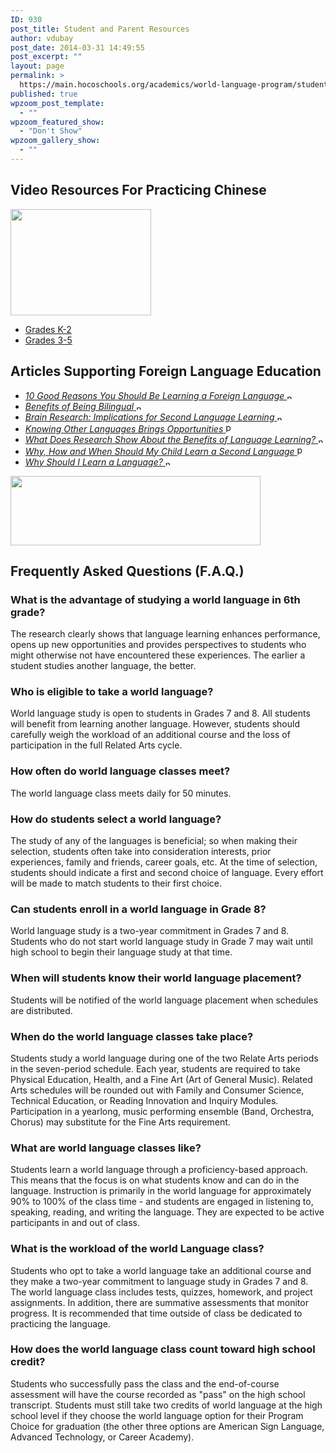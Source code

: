 ```yaml
---
ID: 930
post_title: Student and Parent Resources
author: vdubay
post_date: 2014-03-31 14:49:55
post_excerpt: ""
layout: page
permalink: >
  https://main.hocoschools.org/academics/world-language-program/student-and-parent-resources/
published: true
wpzoom_post_template:
  - ""
wpzoom_featured_show:
  - "Don't Show"
wpzoom_gallery_show:
  - ""
---
```

<h2>Video Resources For Practicing Chinese</h2>

<img class="pict" src="/f/academics/worldlanguages/images/painted.jpg" alt="" width="225" height="170" />

<ul>
  <li><a href="/academics/world-language-program/chinese-video-resources/">Grades K-2</a></li>
  <li><a href="/academics/world-language-program/chinese-video-resources/">Grades 3-5</a></li>
</ul>

<h2>Articles Supporting Foreign Language Education</h2>

<ul>
  <li><a href="http://www.vistawide.com/languages/why_languages.htm"><em>10 Good Reasons You Should Be Learning a Foreign Language </em> <img alt="new webpage" src="/f/images/new_webpage.gif" width="11" height="10" align="bottom" border="0" /></a></li>
  <li><a href="http://www.cal.org/earlylang/benefits/marcos.html" target="_blank"><em> Benefits of Being Bilingual</em> <img alt="new webpage" src="/f/images/new_webpage.gif" width="11" height="10" align="bottom" border="0" /></a></li>
  <li><a href="http://www.cal.org/resources/digest/0012brain.html" target="_blank"><em>Brain Research: Implications for Second Language Learning </em> <img alt="new webpage" src="/f/images/new_webpage.gif" width="11" height="10" align="bottom" border="0" /></a></li>
  <li><a href="/f/academics/worldlanguages/lang_brochure.pdf"><em>Knowing Other Languages Brings Opportunities</em> <img alt="pdf doc icon" src="/f/images/bullet-pdf.gif" width="16" height="16" align="bottom" border="0" /></a></li>
  <li><a href="http://www.actfl.org/i4a/pages/index.cfm?pageid=4524" target="_blank"><em>What Does Research Show About the Benefits of Language Learning?</em> <img alt="new webpage" src="/f/images/new_webpage.gif" width="11" height="10" align="bottom" border="0" /></a></li>
  <li><a href="/f/academics/worldlanguages/whyhowwhen_brochure.pdf"><em>Why, How and When Should My Child Learn a Second Language</em> <img alt="pdf doc icon" src="/f/images/bullet-pdf.gif" width="16" height="16" align="bottom" border="0" /></a></li>
  <li><a href="http://www.omniglot.com/language/why.htm" target="_blank"><em>Why Should I Learn a Language? </em> <img alt="new webpage" src="/f/images/new_webpage.gif" width="11" height="10" align="bottom" border="0" /></a></li>
</ul>

<img src="/f/academics/worldlanguages/images/child_globe.jpg" alt="" width="400" height="111" />

<h2>Frequently Asked Questions (F.A.Q.)</a></h2>

<h3>What is the advantage of studying a world language in 6th grade?</h3>
<p>The research clearly shows that language learning enhances performance, opens up new opportunities and provides perspectives to students who might otherwise not have encountered these experiences. The earlier a student studies another language, the better.</p>

<h3>Who is eligible to take a world language?</h3>
<p>World language study is open to students in Grades 7 and 8. All students will benefit from learning another language. However, students should carefully weigh the workload of an additional course and the loss of participation in the full Related Arts cycle.</p>

<h3>How often do world language classes meet?</h3>
<p>The world language class meets daily for 50 minutes.</p>

<h3>How do students select a world language?</h3>
<p>The study of any of the languages is beneficial; so when making their selection, students often take into consideration interests, prior experiences, family and friends, career goals, etc. At the time of selection, students should indicate a first and second choice of language. Every effort will be made to match students to their first choice.</p>

<h3>Can students enroll in a world language in Grade 8?</h3>
<p>World language study is a two-year commitment in Grades 7 and 8. Students who do not start world language study in Grade 7 may wait until high school to begin their language study at that time.</p>

<h3>When will students know their world language placement?</h3>
<p>Students will be notified of the world language placement when schedules are distributed.</p>

<h3>When do the world language classes take place?</h3>
<p>Students study a world language during one of the two Relate Arts periods in the seven-period schedule. Each year, students are required to take Physical Education, Health, and a Fine Art (Art of General Music). Related Arts schedules will be rounded out with Family and Consumer Science, Technical Education, or Reading Innovation and Inquiry Modules. Participation in a yearlong, music performing ensemble (Band, Orchestra, Chorus) may substitute for the Fine Arts requirement.</p>

<h3><a name="news"></a>What are world language classes like?</h3>
<p>Students learn a world language through a proficiency-based approach. This means that the focus is on what students know and can do in the language. Instruction is primarily in the world language for approximately 90% to 100% of the class time - and students are engaged in listening to, speaking, reading, and writing the language. They are expected to be active participants in and out of class.</p>

<h3>What is the workload of the world Language class?</h3>
<p>Students who opt to take a world language take an additional course and they make a two-year commitment to language study in Grades 7 and 8. The world language class includes tests, quizzes, homework, and project assignments. In addition, there are summative assessments that monitor progress. It is recommended that time outside of class be dedicated to practicing the language.</p>

<h3>How does the world language class count toward high school credit?</h3>
<p>Students who successfully pass the class and the end-of-course assessment will have the course recorded as "pass" on the high school transcript. Students must still take two credits of world language at the high school level if they choose the world language option for their Program Choice for graduation (the other three options are American Sign Language, Advanced Technology, or Career Academy).</p>